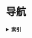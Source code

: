 # 导航
<details>
<summary><b>索引</b></summary>

* [随笔](./随笔.md)
* [诗词](./诗词.md)
* [概念](./概念.md)
* [编程](./编程.md)
</details>
